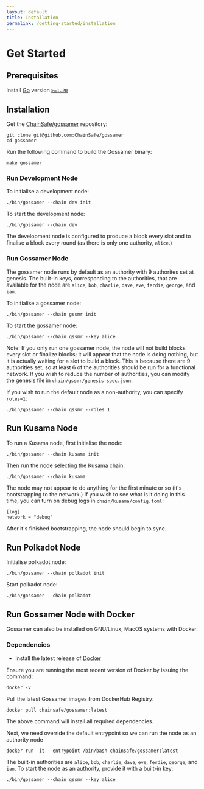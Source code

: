 ```yaml
---
layout: default
title: Installation
permalink: /getting-started/installation
---
```


# Get Started

## Prerequisites

Install [Go](https://go.dev/doc/install) version [`>=1.20`](https://go.dev/dl/#go1.20)

## Installation

Get the <a target="_blank" rel="noopener noreferrer" href="https://github.com/dojimanetwork/gossamer">ChainSafe/gossamer</a> repository:

```
git clone git@github.com:ChainSafe/gossamer
cd gossamer
```

Run the following command to build the Gossamer binary:

```
make gossamer
```

### Run Development Node

To initialise a development node:

```
./bin/gossamer --chain dev init
```

To start the development node:

```
./bin/gossamer --chain dev
```

The development node is configured to produce a block every slot and to finalise a block every round (as there is only one authority, `alice`.)

### Run Gossamer Node

The gossamer node runs by default as an authority with 9 authorites set at genesis. The built-in keys, corresponding to the authorities, that are available for the node are `alice`, `bob`, `charlie`, `dave`, `eve`, `ferdie`, `george`, and `ian`.

To initialise a gossamer node:

```
./bin/gossamer --chain gssmr init
```

To start the gossamer node:

```
./bin/gossamer --chain gssmr --key alice
```

Note: If you only run one gossamer node, the node will not build blocks every slot or finalize blocks; it will appear that the node is doing nothing, but it is actually waiting for a slot to build a block. This is because there are 9 authorities set, so at least 6 of the authorities should be run for a functional network. If you wish to reduce the number of authorities, you can modify the genesis file in `chain/gssmr/genesis-spec.json`.

If you wish to run the default node as a non-authority, you can specify `roles=1`:

```
./bin/gossamer --chain gssmr --roles 1
```

## Run Kusama Node

To run a Kusama node, first initialise the node:

```
./bin/gossamer --chain kusama init
```

Then run the node selecting the Kusama chain:

```
./bin/gossamer --chain kusama
```

The node may not appear to do anything for the first minute or so (it's bootstrapping to the network.) If you wish to see what is it doing in this time, you can turn on debug logs in `chain/kusama/config.toml`:

```
[log]
network = "debug"
```

After it's finished bootstrapping, the node should begin to sync.

## Run Polkadot Node

Initialise polkadot node:

```
./bin/gossamer --chain polkadot init
```

Start polkadot node:

```
./bin/gossamer --chain polkadot
```

## Run Gossamer Node with Docker

Gossamer can also be installed on GNU/Linux, MacOS systems with Docker.

### Dependencies

- Install the latest release of [Docker](https://docs.docker.com/get-docker/)

Ensure you are running the most recent version of Docker by issuing the command:

```
docker -v
```

Pull the latest Gossamer images from DockerHub Registry:

```
docker pull chainsafe/gossamer:latest
```

The above command will install all required dependencies.  

Next, we need override the default entrypoint so we can run the node as an authority node

```
docker run -it --entrypoint /bin/bash chainsafe/gossamer:latest
```

The built-in authorities are `alice`, `bob`, `charlie`, `dave`, `eve`, `ferdie`, `george`, and `ian`. To start the node as an authority, provide it with a built-in key:

```
./bin/gossamer --chain gssmr --key alice
```
